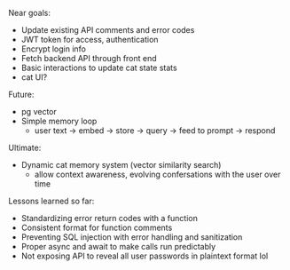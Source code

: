 
Near goals:
- Update existing API comments and error codes
- JWT token for access, authentication
- Encrypt login info
- Fetch backend API through front end
- Basic interactions to update cat state stats
- cat UI?

Future:
- pg vector
- Simple memory loop
    - user text -> embed -> store -> query -> feed to prompt -> respond

Ultimate:
- Dynamic cat memory system (vector similarity search)
    - allow context awareness, evolving confersations with the user over time


Lessons learned so far:
* Standardizing error return codes with a function
* Consistent format for function comments
* Preventing SQL injection with error handling and sanitization 
* Proper async and await to make calls run predictably 
* Not exposing API to reveal all user passwords in plaintext format lol